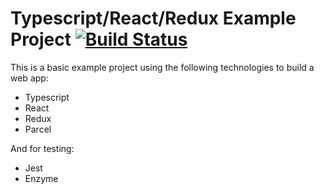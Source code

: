 # Typescript/React/Redux Example Project [![Build Status](https://travis-ci.org/drewschrauf/typescript-react-redux.svg?branch=master)](https://travis-ci.org/drewschrauf/typescript-react-redux)

This is a basic example project using the following technologies to build a web app:

* Typescript
* React
* Redux
* Parcel

And for testing:

* Jest
* Enzyme
